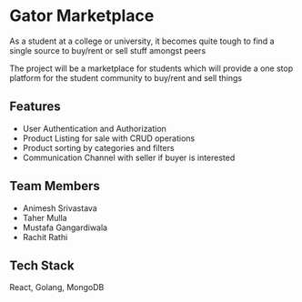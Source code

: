 
# Gator Marketplace

As a student at a college or university,  it becomes quite tough to find a single source to buy/rent or sell stuff amongst peers

The project will be a marketplace for students which will provide a one stop platform for the student community to buy/rent and sell things


## Features
* User Authentication and Authorization
* Product Listing for sale with CRUD operations
* Product sorting by categories and filters
* Communication Channel with seller if buyer is interested
## Team Members
* Animesh Srivastava
* Taher Mulla
* Mustafa Gangardiwala
* Rachit Rathi
## Tech Stack
React, Golang, MongoDB
